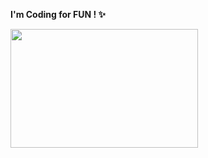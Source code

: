 <b>I'm Coding for FUN ! ✨</b>

<img width="300" height="190" src="https://github-readme-stats.vercel.app/api/top-langs/?username=Ryuuusuke&layout=compact&title_color=FF76CE&text_color=FF76CE&hide_border=false&border_radius=8.5&bg_color=00000000&border_color=FF76CE&locale=ja"/>
<!--
**Ryuuusuke/Ryuuusuke** is a ✨ _special_ ✨ repository because its `README.md` (this file) appears on your GitHub profile.

Here are some ideas to get you started:

- 🔭 I’m currently working on ...
- 🌱 I’m currently learning ...
- 👯 I’m looking to collaborate on ...
- 🤔 I’m looking for help with ...
- 💬 Ask me about ...
- 📫 How to reach me: ...
- 😄 Pronouns: ...
- ⚡ Fun fact: ...
-->
